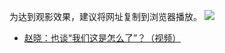 为达到观影效果，建议将网址复制到浏览器播放。
<img src='http://spider.ws.126.net/19eb6dcb9d56e7084008dc8491b9022f.gif/加上文件名'/>

* [赵晓：也谈“我们这是怎么了”？（视频）](https://www.asuswebstorage.com/navigate/a/#/s/71721D65E7DE445285291D7CD232F923Y)
